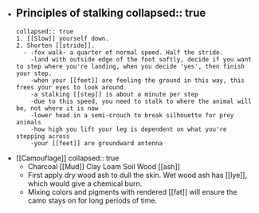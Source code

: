 - Principles of stalking
  collapsed:: true
	-
	  collapsed:: true
	  1. [[Slow]] yourself down.
	  2. Shorten [[stride]].
		- -fox walk- a quarter of normal speed. Half the stride. 
		  -land with outside edge of the foot softly, decide if you want to step where you're landing, when you decide 'yes', then finish your step.
		  -when your [[feet]] are feeling the ground in this way, this frees your eyes to look around
		  -a stalking [[step]] is about a minute per step
		  -due to this speed, you need to stalk to where the animal will be, not where it is now
		  -lower head in a semi-crouch to break silhouette for prey animals
		  -how high you lift your leg is dependent on what you're stepping across
		  -your [[feet]] are groundward antenna
- [[Camouflage]]
  collapsed:: true
	- Charcoal
	  [[Mud]]
	  Clay
	  Loam
	  Soil 
	  Wood [[ash]]
	- First apply dry wood ash to dull the skin. Wet wood ash has [[lye]], which would give a chemical burn.
	- Mixing colors and pigments with rendered [[fat]] will ensure the camo stays on for long periods of time.